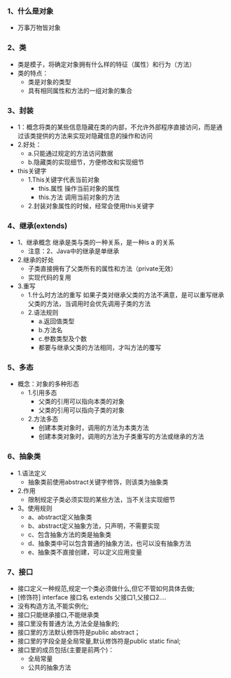 
### 1、什么是对象
* 万事万物皆对象
### 2、类
* 类是模子，将确定对象拥有什么样的特征（属性）和行为（方法）
* 类的特点：
	* 类是对象的类型
	* 具有相同属性和方法的一组对象的集合
### 3、封装
* 1：概念将类的某些信息隐藏在类的内部，不允许外部程序直接访问，而是通过该类提供的方法来实现对隐藏信息的操作和访问
* 2.好处：
	* a.只能通过规定的方法访问数据
	* b.隐藏类的实现细节，方便修改和实现细节
* this关键字
    * 1.This关键字代表当前对象
	    * this.属性 操作当前对象的属性
	    * this.方法 调用当前对象的方法
    * 2.封装对象属性的时候，经常会使用this关键字

### 4、继承(extends)
* 1、继承概念
	继承是类与类的一种关系，是一种is a 的关系
    * 注意：2、Java中的继承是单继承
* 2.继承的好处
    * 子类直接拥有了父类所有的属性和方法（private无效）
    * 实现代码的复用
* 3.重写
    * 1.什么时方法的重写
	如果子类对继承父类的方法不满意，是可以重写继承父类的方法，当调用时会优先调用子类的方法
    * 2.语法规则
	    * a.返回值类型
	    * b.方法名
	    * c.参数类型及个数
	    * 都要与继承父类的方法相同，才叫方法的覆写
### 5、多态
* 概念：对象的多种形态
    * 1.引用多态
        * 父类的引用可以指向本类的对象
        * 父类的引用可以指向子类的对象
    * 2.方法多态
        * 创建本类对象时，调用的方法为本类方法
        * 创建本类对象时，调用的方法为子类重写的方法或继承的方法
    
### 6、抽象类
* 1.语法定义
	* 抽象类前使用abstract关键字修饰，则该类为抽象类
* 2.作用
    * 限制规定子类必须实现的某些方法，当不关注实现细节
* 3。使用规则
    * a、abstract定义抽象类
    * b、abstract定义抽象方法，只声明，不需要实现
    * c、包含抽象方法的类是抽象类
    * d、抽象类中可以包含普通的抽象方法，也可以没有抽象方法
    * e、抽象类不直接创建，可以定义应用变量
### 7、接口
* 接口定义一种规范,规定一个类必须做什么,但它不管如何具体去做;
* [修饰符] interface 接口名 extends 父接口1,父接口2....
* 没有构造方法,不能实例化;
* 接口只能继承接口,不能继承类
* 接口里没有普通方法,方法全是抽象的;
* 接口里的方法默认修饰符是public abstract；
* 接口里的字段全是全局常量,默认修饰符是public static final;
* 接口里的成员包括(主要是前两个)：
    * 全局常量
    * 公共的抽象方法